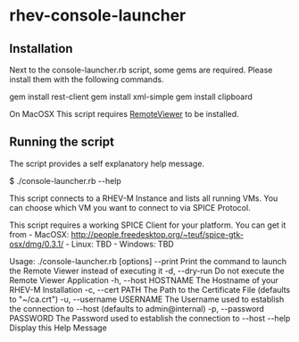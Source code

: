 # rhev-console-launcher

## Installation
Next to the console-launcher.rb script, some gems are required. Please install them with the following commands.
  
  gem install rest-client
  gem install xml-simple
  gem install clipboard

On MacOSX This script requires [RemoteViewer](http://people.freedesktop.org/~teuf/spice-gtk-osx/dmg/0.3.1/) to be installed.

## Running the script
The script provides a self explanatory help message.

  $ ./console-launcher.rb --help

  This script connects to a RHEV-M Instance and lists all running VMs. You can choose which VM you want to
  connect to via SPICE Protocol.

  This script requires a working SPICE Client for your platform. You can get it from
     - MacOSX:    http://people.freedesktop.org/~teuf/spice-gtk-osx/dmg/0.3.1/
     - Linux:     TBD
     - Windows:   TBD

  Usage: ./console-launcher.rb [options]
          --print                      Print the command to launch the Remote Viewer instead of executing it
      -d, --dry-run                    Do not execute the Remote Viewer Application
      -h, --host HOSTNAME              The Hostname of your RHEV-M Installation
      -c, --cert PATH                  The Path to the Certificate File (defaults to "~/ca.crt")
      -u, --username USERNAME          The Username used to establish the connection to --host (defaults to admin@internal)
      -p, --password PASSWORD          The Password used to establish the connection to --host
          --help
                                       Display this Help Message

                                       